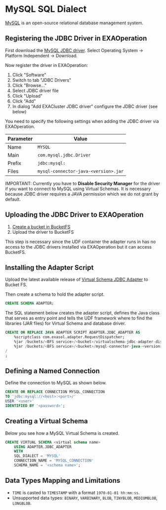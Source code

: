 # MySQL SQL Dialect

[MySQL](https://www.mysql.com/) is an open-source relational database management system.

## Registering the JDBC Driver in EXAOperation

First download the [MySQL JDBC driver](https://dev.mysql.com/downloads/connector/j/).
Select Operating System -> Platform Independent -> Download.

Now register the driver in EXAOperation:

1. Click "Software"
1. Switch to tab "JDBC Drivers"
1. Click "Browse..."
1. Select JDBC driver file
1. Click "Upload"
1. Click "Add"
1. In dialog "Add EXACluster JDBC driver" configure the JDBC driver (see below)

You need to specify the following settings when adding the JDBC driver via EXAOperation.

| Parameter | Value                                               |
|-----------|-----------------------------------------------------|
| Name      | `MYSQL`                                             |
| Main      | `com.mysql.jdbc.Driver`                             |
| Prefix    | `jdbc:mysql:`                                       |
| Files     | `mysql-connector-java-<version>.jar`                |

IMPORTANT: Currently you have to **Disable Security Manager** for the driver if you want to connect to MySQL using Virtual Schemas.
It is necessary because JDBC driver requires a JAVA permission which we do not grant by default.  

## Uploading the JDBC Driver to EXAOperation

1. [Create a bucket in BucketFS](https://docs.exasol.com/administration/on-premise/bucketfs/create_new_bucket_in_bucketfs_service.htm)
1. Upload the driver to BucketFS

This step is necessary since the UDF container the adapter runs in has no access to the JDBC drivers installed via EXAOperation but it can access BucketFS.

## Installing the Adapter Script

Upload the latest available release of [Virtual Schema JDBC Adapter](https://github.com/exasol/virtual-schemas/releases) to Bucket FS.

Then create a schema to hold the adapter script.

```sql
CREATE SCHEMA ADAPTER;
```

The SQL statement below creates the adapter script, defines the Java class that serves as entry point and tells the UDF framework where to find the libraries (JAR files) for Virtual Schema and database driver.

```sql
CREATE OR REPLACE JAVA ADAPTER SCRIPT ADAPTER.JDBC_ADAPTER AS
    %scriptclass com.exasol.adapter.RequestDispatcher;
    %jar /buckets/<BFS service>/<bucket>/virtualschema-jdbc-adapter-dist-2.1.0.jar;
    %jar /buckets/<BFS service>/<bucket>/mysql-connector-java-<version>.jar;
/
;
```

## Defining a Named Connection

Define the connection to MySQL as shown below.

```sql
CREATE OR REPLACE CONNECTION MYSQL_CONNECTION
TO 'jdbc:mysql://<host>:<port>/'
USER '<user>'
IDENTIFIED BY '<password>';
```

## Creating a Virtual Schema

Below you see how a MySQL Virtual Schema is created.

```sql
CREATE VIRTUAL SCHEMA <virtual schema name>
    USING ADAPTER.JDBC_ADAPTER
    WITH
    SQL_DIALECT = 'MYSQL'
    CONNECTION_NAME = 'MYSQL_CONNECTION'
    SCHEMA_NAME = '<schema name>';
```

## Data Types Mapping and Limitations

- `TIME` is casted to `TIMESTAMP` with a format `1970-01-01 hh:mm:ss`.   
- Unsupported data types: `BINARY`, `VARBINARY`, `BLOB`, `TINYBLOB`, `MEDIUMBLOB`, `LONGBLOB`.